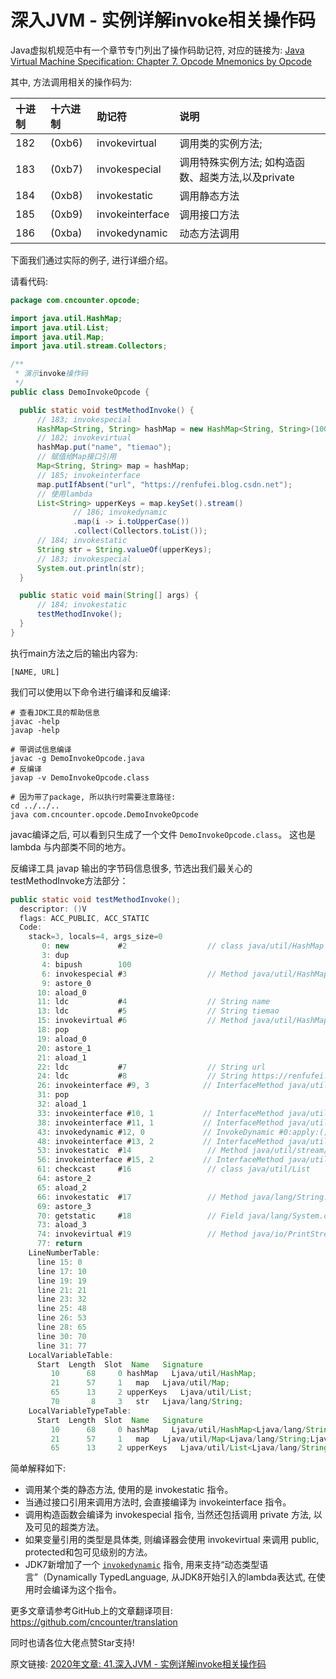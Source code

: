 # 深入JVM - 实例详解invoke相关操作码

Java虚拟机规范中有一个章节专门列出了操作码助记符, 对应的链接为: [Java Virtual Machine Specification: Chapter 7. Opcode Mnemonics by Opcode](https://docs.oracle.com/javase/specs/jvms/se8/html/jvms-7.html)

其中, 方法调用相关的操作码为:


| 十进制 | 十六进制 | 助记符          |  说明     |
| :---  | :---   | :---            | :---           |
| 182   | (0xb6) | invokevirtual   |  调用类的实例方法; |
| 183   | (0xb7) | invokespecial   |  调用特殊实例方法; 如构造函数、超类方法,以及private |
| 184   | (0xb8) | invokestatic    |  调用静态方法    |
| 185   | (0xb9) | invokeinterface |  调用接口方法    |
| 186   | (0xba) | invokedynamic   |  动态方法调用    |


下面我们通过实际的例子, 进行详细介绍。

请看代码:

```java
package com.cncounter.opcode;

import java.util.HashMap;
import java.util.List;
import java.util.Map;
import java.util.stream.Collectors;

/**
 * 演示invoke操作码
 */
public class DemoInvokeOpcode {

  public static void testMethodInvoke() {
      // 183; invokespecial
      HashMap<String, String> hashMap = new HashMap<String, String>(100);
      // 182; invokevirtual
      hashMap.put("name", "tiemao");
      // 赋值给Map接口引用
      Map<String, String> map = hashMap;
      // 185; invokeinterface
      map.putIfAbsent("url", "https://renfufei.blog.csdn.net");
      // 使用lambda
      List<String> upperKeys = map.keySet().stream()
              // 186; invokedynamic
              .map(i -> i.toUpperCase())
              .collect(Collectors.toList());
      // 184; invokestatic
      String str = String.valueOf(upperKeys);
      // 183; invokespecial
      System.out.println(str);
  }

  public static void main(String[] args) {
      // 184; invokestatic
      testMethodInvoke();
  }
}
```

执行main方法之后的输出内容为:

```
[NAME, URL]
```

我们可以使用以下命令进行编译和反编译:

```shell
# 查看JDK工具的帮助信息
javac -help
javap -help

# 带调试信息编译
javac -g DemoInvokeOpcode.java
# 反编译
javap -v DemoInvokeOpcode.class

# 因为带了package, 所以执行时需要注意路径:
cd ../../..
java com.cncounter.opcode.DemoInvokeOpcode
```

javac编译之后, 可以看到只生成了一个文件 `DemoInvokeOpcode.class`。 这也是 lambda 与内部类不同的地方。


反编译工具 javap 输出的字节码信息很多, 节选出我们最关心的testMethodInvoke方法部分：

```java
public static void testMethodInvoke();
  descriptor: ()V
  flags: ACC_PUBLIC, ACC_STATIC
  Code:
    stack=3, locals=4, args_size=0
       0: new           #2                  // class java/util/HashMap
       3: dup
       4: bipush        100
       6: invokespecial #3                  // Method java/util/HashMap."<init>":(I)V
       9: astore_0
      10: aload_0
      11: ldc           #4                  // String name
      13: ldc           #5                  // String tiemao
      15: invokevirtual #6                  // Method java/util/HashMap.put:(Ljava/lang/Object;Ljava/lang/Object;)Ljava/lang/Object;
      18: pop
      19: aload_0
      20: astore_1
      21: aload_1
      22: ldc           #7                  // String url
      24: ldc           #8                  // String https://renfufei.blog.csdn.net
      26: invokeinterface #9, 3            // InterfaceMethod java/util/Map.putIfAbsent:(Ljava/lang/Object;Ljava/lang/Object;)Ljava/lang/Object;
      31: pop
      32: aload_1
      33: invokeinterface #10, 1           // InterfaceMethod java/util/Map.keySet:()Ljava/util/Set;
      38: invokeinterface #11, 1           // InterfaceMethod java/util/Set.stream:()Ljava/util/stream/Stream;
      43: invokedynamic #12, 0             // InvokeDynamic #0:apply:()Ljava/util/function/Function;
      48: invokeinterface #13, 2           // InterfaceMethod java/util/stream/Stream.map:(Ljava/util/function/Function;)Ljava/util/stream/Stream;
      53: invokestatic  #14                 // Method java/util/stream/Collectors.toList:()Ljava/util/stream/Collector;
      56: invokeinterface #15, 2           // InterfaceMethod java/util/stream/Stream.collect:(Ljava/util/stream/Collector;)Ljava/lang/Object;
      61: checkcast     #16                 // class java/util/List
      64: astore_2
      65: aload_2
      66: invokestatic  #17                 // Method java/lang/String.valueOf:(Ljava/lang/Object;)Ljava/lang/String;
      69: astore_3
      70: getstatic     #18                 // Field java/lang/System.out:Ljava/io/PrintStream;
      73: aload_3
      74: invokevirtual #19                 // Method java/io/PrintStream.println:(Ljava/lang/String;)V
      77: return
    LineNumberTable:
      line 15: 0
      line 17: 10
      line 19: 19
      line 21: 21
      line 23: 32
      line 25: 48
      line 26: 53
      line 28: 65
      line 30: 70
      line 31: 77
    LocalVariableTable:
      Start  Length  Slot  Name   Signature
         10      68     0 hashMap   Ljava/util/HashMap;
         21      57     1   map   Ljava/util/Map;
         65      13     2 upperKeys   Ljava/util/List;
         70       8     3   str   Ljava/lang/String;
    LocalVariableTypeTable:
      Start  Length  Slot  Name   Signature
         10      68     0 hashMap   Ljava/util/HashMap<Ljava/lang/String;Ljava/lang/String;>;
         21      57     1   map   Ljava/util/Map<Ljava/lang/String;Ljava/lang/String;>;
         65      13     2 upperKeys   Ljava/util/List<Ljava/lang/String;>;
```

简单解释如下:

- 调用某个类的静态方法, 使用的是 invokestatic 指令。
- 当通过接口引用来调用方法时, 会直接编译为 invokeinterface 指令。
- 调用构造函数会编译为 invokespecial 指令, 当然还包括调用 private 方法, 以及可见的超类方法。
- 如果变量引用的类型是具体类, 则编译器会使用 invokevirtual 来调用 public, protected和包可见级别的方法。
- JDK7新增加了一个 [`invokedynamic`](https://docs.oracle.com/javase/specs/jvms/se8/html/jvms-6.html#jvms-6.5.invokedynamic) 指令, 用来支持“动态类型语言”（Dynamically TypedLanguage, 从JDK8开始引入的lambda表达式, 在使用时会编译为这个指令。


更多文章请参考GitHub上的文章翻译项目: <https://github.com/cncounter/translation>

同时也请各位大佬点赞Star支持!

原文链接: [2020年文章: 41.深入JVM - 实例详解invoke相关操作码](https://github.com/cncounter/translation/blob/master/tiemao_2020/41_invoke_opcode/README.md)
